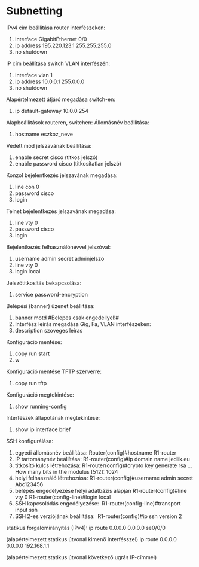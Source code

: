 # Subnetting
IPv4 cím beállítása router interfészeken:
1. interface GigabitEthernet 0/0
2. ip address 195.220.123.1 255.255.255.0
3. no shutdown

IP cím beállítása switch VLAN interfészén:
1. interface vlan 1
2. ip address 10.0.0.1 255.0.0.0
3. no shutdown

Alapértelmezett átjáró megadása switch-en:
1. ip default-gateway 10.0.0.254

Alapbeállítások routeren, switchen:
Állomásnév beállítása:
1. hostname eszkoz_neve

Védett mód jelszavának beállítása:
1. enable secret cisco (titkos jelszó)
2. enable password cisco (titkosítatlan jelszó)


Konzol bejelentkezés jelszavának megadása:
1. line con 0
2. password cisco
3. login

Telnet bejelentkezés jelszavának megadása:
1. line vty 0
2. password cisco
3. login

Bejelentkezés felhasználónévvel jelszóval:
1. username admin secret adminjelszo
2. line vty 0
3. login local

Jelszótitkosítás bekapcsolása:
1. service password-encryption

Belépési (banner) üzenet beállítása:
1. banner motd #Belepes csak engedellyel!#
2. Interfész leírás megadása Gig, Fa, VLAN interfészeken:
3. description szoveges leiras

Konfiguráció mentése:
1. copy run start
2. w

Konfiguráció mentése TFTP szerverre:
1. copy run tftp

Konfiguráció megtekintése:
1. show running-config

Interfészek állapotának megtekintése:
1. show ip interface brief

SSH konfigurálása:

1. egyedi állomásnév beállítása:
 Router(config)#hostname R1-router
2. IP tartománynév beállítása:
 R1-router(config)#ip domain name jedlik.eu
3. titkosító kulcs létrehozása:
 R1-router(config)#crypto key generate rsa
…  How many bits in the modulus [512]: 1024
4. helyi felhasználó létrehozása:
 R1-router(config)#username admin secret Abc123456
5. belépés engedélyezése helyi adatbázis alapján
 R1-router(config)#line vty 0
 R1-router(config-line)#login local
6. SSH kapcsolódás engedélyezése: 
 R1-router(config-line)#transport input ssh
7. SSH 2-es verziójának beállítása: 
 R1-router(config)#ip ssh version 2 

statikus forgalomirányítás (IPv4):
 ip route 0.0.0.0 0.0.0.0 se0/0/0 
 
(alapértelmezett statikus útvonal kimenő interfésszel)
 ip route 0.0.0.0 0.0.0.0 192.168.1.1 
 
(alapértelmezett statikus útvonal következő ugrás IP-címmel)
